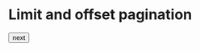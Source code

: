 Limit and offset pagination
============================

<button id="next">next</button>

<script>
var page = 1;
var limit = 12;
var offset = 0;

document.getElementById('next').addEventListener("click", function() {
 page ++;
offset = (limit * page) - limit;
  // call function that accesses the api
 getPage(page);
});
  
  </script>
